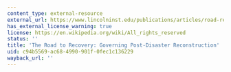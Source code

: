 ```yaml
---
content_type: external-resource
external_url: https://www.lincolninst.edu/publications/articles/road-recovery
has_external_license_warning: true
license: https://en.wikipedia.org/wiki/All_rights_reserved
status: ''
title: 'The Road to Recovery: Governing Post-Disaster Reconstruction'
uid: c94b5569-ac68-4990-901f-0fec1c136229
wayback_url: ''
---
```

